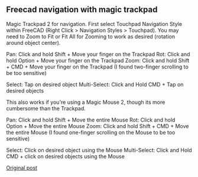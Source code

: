 ## Freecad navigation with magic trackpad

Magic Trackpad 2 for navigation.
First select Touchpad Navigation Style within FreeCAD (Right Click > Navigation Styles > Touchpad). You may need to Zoom to Fit or Fit All for Zooming to work as desired (rotation around object center).

Pan: Click and hold Shift + Move your finger on the Trackpad
Rot: Click and hold Option + Move your finger on the Trackpad
Zoom: Click and hold Shift + CMD + Move your finger on the Trackpad (I found two-finger scrolling to be too sensitive)

Select: Tap on desired object
Multi-Select: Click and Hold CMD + Tap on desired objects

This also works if you're using a Magic Mouse 2, though its more cumbersome than the Trackpad.

Pan: Click and hold Shift + Move the entire Mouse
Rot: Click and hold Option + Move the entire Mouse
Zoom: Click and hold Shift + CMD + Move the entire Mouse (I found one-finger scrolling on the Mouse to be too sensitive)

Select: Click on desired object using the Mouse
Multi-Select: Click and Hold CMD + click on desired objects using the Mouse

[Original post](https://forum.freecadweb.org/viewtopic.php?t=3592&start=30#p316074)